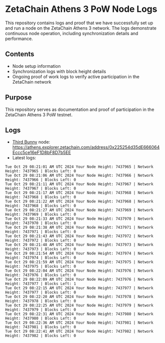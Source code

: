 # ZetaChain Athens 3 PoW Node Logs
This repository contains logs and proof that we have successfully set up and run a node on the ZetaChain Athens 3 network. The logs demonstrate continuous node operation, including synchronization details and performance.

## Contents
- Node setup information
- Synchronization logs with block height details
- Ongoing proof of work logs to verify active participation in the ZetaChain network

## Purpose
This repository serves as documentation and proof of participation in the ZetaChain Athens 3 PoW testnet.

## Logs

- [Third Bunny](https://thirdbunny.xyz/) node: https://athens.explorer.zetachain.com/address/0x225254d35dE666064Eccc5ce16eF1D8bF8D7b5EE
- Latest logs:
```
Tue Oct 29 08:21:01 AM UTC 2024 Your Node Height: 7437965 | Network Height: 7437965 | Blocks Left: 0
Tue Oct 29 08:21:06 AM UTC 2024 Your Node Height: 7437966 | Network Height: 7437966 | Blocks Left: 0
Tue Oct 29 08:21:11 AM UTC 2024 Your Node Height: 7437967 | Network Height: 7437967 | Blocks Left: 0
Tue Oct 29 08:21:17 AM UTC 2024 Your Node Height: 7437968 | Network Height: 7437968 | Blocks Left: 0
Tue Oct 29 08:21:22 AM UTC 2024 Your Node Height: 7437968 | Network Height: 7437968 | Blocks Left: 0
Tue Oct 29 08:21:27 AM UTC 2024 Your Node Height: 7437969 | Network Height: 7437969 | Blocks Left: 0
Tue Oct 29 08:21:33 AM UTC 2024 Your Node Height: 7437970 | Network Height: 7437970 | Blocks Left: 0
Tue Oct 29 08:21:38 AM UTC 2024 Your Node Height: 7437971 | Network Height: 7437971 | Blocks Left: 0
Tue Oct 29 08:21:43 AM UTC 2024 Your Node Height: 7437972 | Network Height: 7437972 | Blocks Left: 0
Tue Oct 29 08:21:48 AM UTC 2024 Your Node Height: 7437973 | Network Height: 7437973 | Blocks Left: 0
Tue Oct 29 08:21:54 AM UTC 2024 Your Node Height: 7437974 | Network Height: 7437974 | Blocks Left: 0
Tue Oct 29 08:21:59 AM UTC 2024 Your Node Height: 7437975 | Network Height: 7437975 | Blocks Left: 0
Tue Oct 29 08:22:04 AM UTC 2024 Your Node Height: 7437976 | Network Height: 7437976 | Blocks Left: 0
Tue Oct 29 08:22:09 AM UTC 2024 Your Node Height: 7437976 | Network Height: 7437977 | Blocks Left: 1
Tue Oct 29 08:22:15 AM UTC 2024 Your Node Height: 7437977 | Network Height: 7437977 | Blocks Left: 0
Tue Oct 29 08:22:20 AM UTC 2024 Your Node Height: 7437978 | Network Height: 7437978 | Blocks Left: 0
Tue Oct 29 08:22:25 AM UTC 2024 Your Node Height: 7437979 | Network Height: 7437979 | Blocks Left: 0
Tue Oct 29 08:22:31 AM UTC 2024 Your Node Height: 7437980 | Network Height: 7437980 | Blocks Left: 0
Tue Oct 29 08:22:36 AM UTC 2024 Your Node Height: 7437981 | Network Height: 7437981 | Blocks Left: 0
Tue Oct 29 08:22:41 AM UTC 2024 Your Node Height: 7437982 | Network Height: 7437982 | Blocks Left: 0
```
